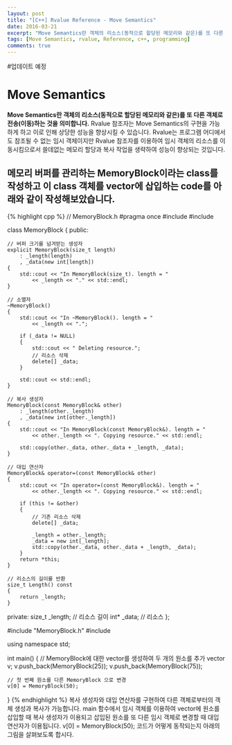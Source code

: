 ```yaml
---
layout: post
title: "[C++] Rvalue Reference - Move Semantics"
date: 2016-03-21
excerpt: "Move Semantics란 객체의 리소스(동적으로 할당된 메모리와 같은)를 또 다른 객체로 전송(이동)하는 것을 의미"
tags: [Move Semantics, rvalue, Reference, c++, programming]
comments: true
---
```


#업데이트 예정

# Move Semantics

**Move Semantics란 객체의 리소스(동적으로 할당된 메모리와 같은)를 또 다른 객체로 전송(이동)하는 것을 의미합니다.** Rvalue 참조자는 Move Semantics의 구현을 가능하게 하고 이로 인해 상당한 성능을 향상시킬 수 있습니다. Rvalue는 프로그램 어디에서도 참조될 수 없는 임시 객체이지만 Rvalue 참조자를 이용하여 임시 객체의 리소스를 이동시킴으로서 쓸데없는 메모리 할당과 복사 작업을 생략하여 성능이 향상되는 것입니다.

## 메모리 버퍼를 관리하는 MemoryBlock이라는 class를 작성하고 이 class 객체를 vector에 삽입하는 code를 아래와 같이 작성해보았습니다.

{% highlight cpp %}
// MemoryBlock.h
#pragma once
#include <iostream>
#include <algorithm>

class MemoryBlock
{
public:

    // 버퍼 크기를 넘겨받는 생성자
    explicit MemoryBlock(size_t length)
        : _length(length)
        , _data(new int[length])
    {
        std::cout << "In MemoryBlock(size_t). length = "
            << _length << "." << std::endl;
    }

    // 소멸자
    ~MemoryBlock()
    {
        std::cout << "In ~MemoryBlock(). length = "
            << _length << ".";

        if (_data != NULL)
        {
            std::cout << " Deleting resource.";
            // 리소스 삭제
            delete[] _data;
        }

        std::cout << std::endl;
    }

    // 복사 생성자
    MemoryBlock(const MemoryBlock& other)
        : _length(other._length)
        , _data(new int[other._length])
    {
        std::cout << "In MemoryBlock(const MemoryBlock&). length = "
            << other._length << ". Copying resource." << std::endl;

        std::copy(other._data, other._data + _length, _data);
    }

    // 대입 연산자
    MemoryBlock& operator=(const MemoryBlock& other)
    {
        std::cout << "In operator=(const MemoryBlock&). length = "
            << other._length << ". Copying resource." << std::endl;

        if (this != &other)
        {
            // 기존 리소스 삭제
            delete[] _data;

            _length = other._length;
            _data = new int[_length];
            std::copy(other._data, other._data + _length, _data);
        }
        return *this;
    }

    // 리소스의 길이를 반환
    size_t Length() const
    {
        return _length;
    }

private:
    size_t _length;  // 리소스 길이
    int* _data;        // 리소스
};

#include "MemoryBlock.h"
#include <vector>

using namespace std;

int main()
{
    // MemoryBlock에 대한 vector를 생성하여 두 개의 원소를 추가
    vector<MemoryBlock> v;
    v.push_back(MemoryBlock(25));
    v.push_back(MemoryBlock(75));

    // 첫 번째 원소를 다른 MemoryBlock 으로 변경
    v[0] = MemoryBlock(50);
}
{% endhighlight %}
복사 생성자와 대입 연산자를 구현하여 다른 객체로부터의 객체 생성과 복사가 가능합니다. main 함수에서 임시 객체를 이용하여 vector에 원소를 삽입할 때 복사 생성자가 이용되고 삽입된 원소를 또 다른 임시 객체로 변경할 때 대입 연산자가 이용됩니다.
v[0] = MemoryBlock(50); 코드가 어떻게 동작되는지 아래의 그림을 살펴보도록 합시다.
